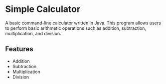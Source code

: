 # Simple Calculator

A basic command-line calculator written in Java. This program allows users to perform basic arithmetic operations such as addition, subtraction, multiplication, and division.

## Features

- Addition
- Subtraction
- Multiplication
- Division
